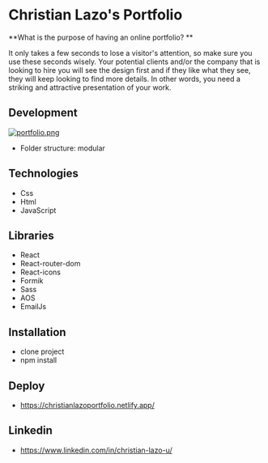 # Christian Lazo's Portfolio

**What is the purpose of having an online portfolio? **

It only takes a few seconds to lose a visitor's attention, so make sure you use these seconds wisely. Your potential clients and/or the company that is looking to hire you will see the design first and if they like what they see, they will keep looking to find more details. In other words, you need a striking and attractive presentation of your work.

## Development

[![portfolio.png](https://i.postimg.cc/MTSY4myG/portfolio.png)](https://postimg.cc/HJ6585vG)

- Folder structure: modular

## Technologies

- Css
- Html
- JavaScript

## Libraries

- React
- React-router-dom
- React-icons
- Formik
- Sass
- AOS
- EmailJs

## Installation

- clone project
- npm install

## Deploy

- https://christianlazoportfolio.netlify.app/

## Linkedin

- https://www.linkedin.com/in/christian-lazo-u/
